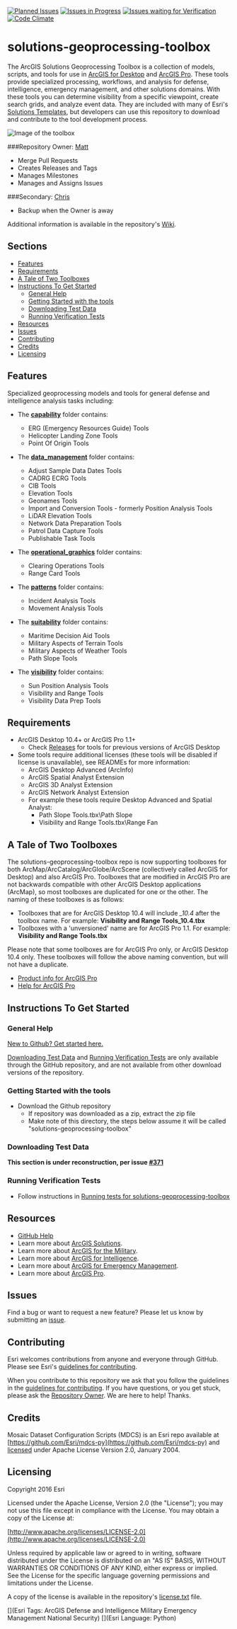 [![Planned Issues](https://badge.waffle.io/Esri/solutions-geoprocessing-toolbox.png?label=0%20-%20backlog&title=In%20Backlog)](https://waffle.io/Esri/solutions-geoprocessing-toolbox)
[![Issues in Progress](https://badge.waffle.io/Esri/solutions-geoprocessing-toolbox.png?label=2%20-%20In%20Progress&title=In%20Progress)](https://waffle.io/Esri/solutions-geoprocessing-toolbox)
[![Issues waiting for Verification](https://badge.waffle.io/Esri/solutions-geoprocessing-toolbox.png?label=3%20-%20Verify&title=For%20Verification)](https://waffle.io/Esri/solutions-geoprocessing-toolbox)
[![Code Climate](https://codeclimate.com/github/Esri/solutions-geoprocessing-toolbox/badges/gpa.svg)](https://codeclimate.com/github/Esri/solutions-geoprocessing-toolbox)
# solutions-geoprocessing-toolbox

The ArcGIS Solutions Geoprocessing Toolbox is a collection of models, scripts, and tools for use in [ArcGIS for Desktop](http://www.esri.com/software/arcgis/arcgis-for-desktop) and [ArcGIS Pro](http://www.esri.com/en/software/arcgis-pro). These tools provide specialized processing, workflows, and analysis for defense, intelligence, emergency management, and other solutions domains. With these tools you can determine visibility from a specific viewpoint, create search grids, and analyze event data. They are included with many of Esri's [Solutions Templates](http://solutions.arcgis.com/), but developers can use this repository to download and contribute to the tool development process.

![Image of the toolbox](solutions-geoprocessing-toolbox_screenshot_14APR2016_824x400.png)


###Repository Owner: [Matt](https://github.com/mfunk)

* Merge Pull Requests
* Creates Releases and Tags
* Manages Milestones
* Manages and Assigns Issues

###Secondary: [Chris](https://github.com/csmoore)

* Backup when the Owner is away

Additional information is available in the repository's [Wiki](https://github.com/Esri/solutions-geoprocessing-toolbox/wiki).

## Sections

* [Features](#features)
* [Requirements](#requirements)
* [A Tale of Two Toolboxes](#a-tale-of-two-toolboxes)
* [Instructions To Get Started](#instructions-to-get-started)
	* [General Help](#general-help)
	* [Getting Started with the tools](#getting-started-with-the-tools)
	* [Downloading Test Data](#downloading-test-data)
	* [Running Verification Tests](#running-verification-tests)
* [Resources](#resources)
* [Issues](#issues)
* [Contributing](#contributing)
* [Credits](#credits)
* [Licensing](#licensing)

## Features

Specialized geoprocessing models and tools for general defense and intelligence analysis tasks including:
 
* The [**capability**](./capability/README.md) folder contains:
  * ERG (Emergency Resources Guide) Tools
  * Helicopter Landing Zone Tools
  * Point Of Origin Tools

* The [**data_management**](./data_management/README.md) folder contains:
  * Adjust Sample Data Dates Tools
  * CADRG ECRG Tools
  * CIB Tools
  * Elevation Tools
  * Geonames Tools
  * Import and Conversion Tools - formerly Position Analysis Tools
  * LiDAR Elevation Tools
  * Network Data Preparation Tools
  * Patrol Data Capture Tools
  * Publishable Task Tools

* The [**operational_graphics**](./operational_graphics/README.md) folder contains:
  * Clearing Operations Tools
  * Range Card Tools
  
* The [**patterns**](./patterns/README.md) folder contains:
  * Incident Analysis Tools
  * Movement Analysis Tools

* The [**suitability**](./suitability/README.md) folder contains:
  * Maritime Decision Aid Tools
  * Military Aspects of Terrain Tools
  * Military Aspects of Weather Tools
  * Path Slope Tools

* The [**visibility**](./visibility/README.md) folder contains:
  * Sun Position Analysis Tools
  * Visibility and Range Tools
  * Visibility Data Prep Tools

## Requirements

* ArcGIS Desktop 10.4+ or ArcGIS Pro 1.1+
    * Check [Releases](https://github.com/Esri/solutions-geoprocessing-toolbox/releases) for tools for previous versions of ArcGIS Desktop
* Some tools require additional licenses (these tools will be disabled if license is unavailable), see READMEs for more information: 
    * ArcGIS Desktop Advanced (ArcInfo)
    * ArcGIS Spatial Analyst Extension
    * ArcGIS 3D Analyst Extension
    * ArcGIS Network Analyst Extension
    * For example these tools require Desktop Advanced and Spatial Analyst:
        * Path Slope Tools.tbx\Path Slope
        * Visibility and Range Tools.tbx\Range Fan

## A Tale of Two Toolboxes

The solutions-geoprocessing-toolbox repo is now supporting toolboxes for both ArcMap/ArcCatalog/ArcGlobe/ArcScene (collectively called ArcGIS for Desktop) and also ArcGIS Pro. Toolboxes that are modified in ArcGIS Pro are not
backwards compatible with other ArcGIS Desktop applications (ArcMap), so most toolboxes are duplicated for one or the other. The naming of these toolboxes is as follows:

* Toolboxes that are for ArcGIS Desktop 10.4 will include *_10.4* after the toolbox name. For example: **Visibility and Range Tools_10.4.tbx**
* Toolboxes with a 'unversioned' name are for ArcGIS Pro 1.1. For example: **Visibility and Range Tools.tbx**


Please note that some toolboxes are for ArcGIS Pro only, or ArcGIS Desktop 10.4 only. These toolboxes will follow the above naming convention, but will not have a duplicate.

* [Product info for ArcGIS Pro](http://www.esri.com/software/arcgis-pro)
* [Help for ArcGIS Pro](http://pro.arcgis.com/en/pro-app/)


## Instructions To Get Started

### General Help
[New to Github? Get started here.](http://htmlpreview.github.com/?https://github.com/Esri/esri.github.com/blob/master/help/esri-getting-to-know-github.html)

[Downloading Test Data](#downloading-test-data) and [Running Verification Tests](#running-verification-tests) are only available through the GitHub repository, and are not available from other download versions of the repository.

### Getting Started with the tools

* Download the Github repository
    * If repository was downloaded as a zip, extract the zip file
    * Make note of this directory, the steps below assume it will be called "solutions-geoprocessing-toolbox"

### Downloading Test Data

**This section is under reconstruction, per issue [#371](https://github.com/Esri/solutions-geoprocessing-toolbox/issues/371)** 

### Running Verification Tests

- Follow instructions in [Running tests for solutions-geoprocessing-toolbox](.utils/test/Readme.md)

## Resources
* [GitHub Help](https://help.github.com/)
* Learn more about [ArcGIS Solutions](http://solutions.arcgis.com/).
* Learn more about [ArcGIS for the Military](http://solutions.arcgis.com/military/).
* Learn more about [ArcGIS for Intelligence](http://solutions.arcgis.com/intelligence/).
* Learn more about [ArcGIS for Emergency Management](http://solutions.arcgis.com/emergency-management/).
* Learn more about [ArcGIS Pro](http://pro.arcgis.com/en/pro-app/).

## Issues

Find a bug or want to request a new feature?  Please let us know by submitting an [issue](https://github.com/Esri/solutions-geoprocessing-toolbox/issues).

## Contributing

Esri welcomes contributions from anyone and everyone through GitHub. Please see Esri's [guidelines for contributing](https://github.com/esri/contributing).

When you contribute to this repository we ask that you follow the guidelines in the [guidelines for contributing](https://github.com/esri/contributing). If you have questions, or you get stuck, please ask the [Repository Owner](#repository-owner). We are here to help! Thanks.


## Credits
Mosaic Dataset Configuration Scripts (MDCS) is an Esri repo available at [https://github.com/Esri/mdcs-py](https://github.com/Esri/mdcs-py) and [licensed](https://github.com/Esri/mdcs-py/blob/master/license.txt) under Apache License Version 2.0, January 2004.

## Licensing

Copyright 2016 Esri

Licensed under the Apache License, Version 2.0 (the "License");
you may not use this file except in compliance with the License.
You may obtain a copy of the License at:

[http://www.apache.org/licenses/LICENSE-2.0](http://www.apache.org/licenses/LICENSE-2.0)

Unless required by applicable law or agreed to in writing, software
distributed under the License is distributed on an "AS IS" BASIS,
WITHOUT WARRANTIES OR CONDITIONS OF ANY KIND, either express or implied.
See the License for the specific language governing permissions and
limitations under the License.

A copy of the license is available in the repository's
[license.txt](license.txt) file.

[](Esri Tags: ArcGIS Defense and Intelligence Military Emergency Management National Security)
[](Esri Language: Python)
